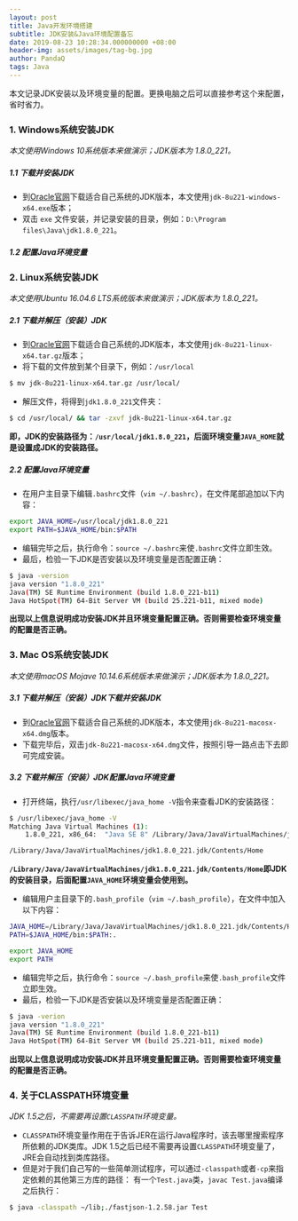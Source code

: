 ```yaml
---
layout: post
title: Java开发环境搭建
subtitle: JDK安装&Java环境配置备忘
date: 2019-08-23 10:28:34.000000000 +08:00
header-img: assets/images/tag-bg.jpg
author: PandaQ
tags: Java
---
```


本文记录JDK安装以及环境变量的配置。更换电脑之后可以直接参考这个来配置，省时省力。

### 1. Windows系统安装JDK

*本文使用Windows 10系统版本来做演示；JDK版本为 1.8.0_221。*

##### 1.1 下载并安装JDK

- 到[Oracle官网](https://www.oracle.com/technetwork/java/javase/downloads/jdk8-downloads-2133151.html)下载适合自己系统的JDK版本，本文使用`jdk-8u221-windows-x64.exe`版本；
- 双击 `exe` 文件安装，并记录安装的目录，例如：`D:\Program files\Java\jdk1.8.0_221`。

##### 1.2 配置Java环境变量


### 2. Linux系统安装JDK

*本文使用Ubuntu 16.04.6 LTS系统版本来做演示；JDK版本为 1.8.0_221。*

##### 2.1 下载并解压（安装）JDK

- 到[Oracle官网](https://www.oracle.com/technetwork/java/javase/downloads/jdk8-downloads-2133151.html)下载适合自己系统的JDK版本，本文使用`jdk-8u221-linux-x64.tar.gz`版本；
- 将下载的文件放到某个目录下，例如：`/usr/local`

```bash
$ mv jdk-8u221-linux-x64.tar.gz /usr/local/
```

- 解压文件，将得到`jdk1.8.0_221`文件夹：

```bash
$ cd /usr/local/ && tar -zxvf jdk-8u221-linux-x64.tar.gz
```

**即，JDK的安装路径为：`/usr/local/jdk1.8.0_221`，后面环境变量`JAVA_HOME`就是设置成JDK的安装路径。**

##### 2.2 配置Java环境变量

- 在用户主目录下编辑`.bashrc`文件（`vim ~/.bashrc`），在文件尾部追加以下内容：

```bash
export JAVA_HOME=/usr/local/jdk1.8.0_221
export PATH=$JAVA_HOME/bin:$PATH
```

- 编辑完毕之后，执行命令：`source ~/.bashrc`来使`.bashrc`文件立即生效。
- 最后，检验一下JDK是否安装以及环境变量是否配置正确：

```bash
$ java -version
java version "1.8.0_221"
Java(TM) SE Runtime Environment (build 1.8.0_221-b11)
Java HotSpot(TM) 64-Bit Server VM (build 25.221-b11, mixed mode)
```

**出现以上信息说明成功安装JDK并且环境变量配置正确。否则需要检查环境变量的配置是否正确。**

### 3. Mac OS系统安装JDK

*本文使用macOS Mojave 10.14.6系统版本来做演示；JDK版本为 1.8.0_221。*

##### 3.1 下载并解压（安装）JDK下载并安装JDK

- 到[Oracle官网](https://www.oracle.com/technetwork/java/javase/downloads/jdk8-downloads-2133151.html)下载适合自己系统的JDK版本，本文使用`jdk-8u221-macosx-x64.dmg`版本。
- 下载完毕后，双击`jdk-8u221-macosx-x64.dmg`文件，按照引导一路点击下去即可完成安装。

##### 3.2 下载并解压（安装）JDK配置Java环境变量

- 打开终端，执行`/usr/libexec/java_home -V`指令来查看JDK的安装路径：

```bash
$ /usr/libexec/java_home -V
Matching Java Virtual Machines (1):
    1.8.0_221, x86_64:	"Java SE 8"	/Library/Java/JavaVirtualMachines/jdk1.8.0_221.jdk/Contents/Home

/Library/Java/JavaVirtualMachines/jdk1.8.0_221.jdk/Contents/Home
```

**`/Library/Java/JavaVirtualMachines/jdk1.8.0_221.jdk/Contents/Home`即JDK的安装目录，后面配置`JAVA_HOME`环境变量会使用到。**

- 编辑用户主目录下的`.bash_profile`（`vim ~/.bash_profile`），在文件中加入以下内容：

```bash
JAVA_HOME=/Library/Java/JavaVirtualMachines/jdk1.8.0_221.jdk/Contents/Home
PATH=$JAVA_HOME/bin:$PATH:.

export JAVA_HOME
export PATH
```

- 编辑完毕之后，执行命令：`source ~/.bash_profile`来使`.bash_profile`文件立即生效。
- 最后，检验一下JDK是否安装以及环境变量是否配置正确：

```bash
$ java -verion
java version "1.8.0_221"
Java(TM) SE Runtime Environment (build 1.8.0_221-b11)
Java HotSpot(TM) 64-Bit Server VM (build 25.221-b11, mixed mode)
```

**出现以上信息说明成功安装JDK并且环境变量配置正确。否则需要检查环境变量的配置是否正确。**

### 4. 关于CLASSPATH环境变量

*JDK 1.5之后，不需要再设置`CLASSPATH`环境变量。*

- `CLASSPATH`环境变量作用在于告诉JER在运行Java程序时，该去哪里搜索程序所依赖的JDK类库。JDK 1.5之后已经不需要再设置`CLASSPATH`环境变量了，JRE会自动找到类库路径。
- 但是对于我们自己写的一些简单测试程序，可以通过`-classpath`或者`-cp`来指定依赖的其他第三方库的路径：
有一个`Test.java`类，`javac Test.java`编译之后执行：

```bash
$ java -classpath ~/lib;./fastjson-1.2.58.jar Test
```
